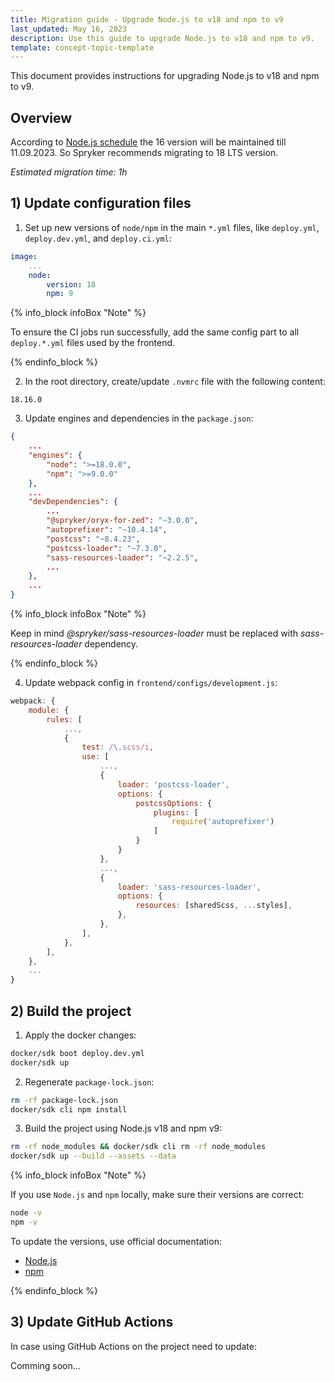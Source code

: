 ```yaml
---
title: Migration guide - Upgrade Node.js to v18 and npm to v9
last_updated: May 16, 2023
description: Use this guide to upgrade Node.js to v18 and npm to v9.
template: concept-topic-template
---
```


This document provides instructions for upgrading Node.js to v18 and npm to v9.

## Overview

According to [Node.js schedule](https://github.com/nodejs/release#release-schedule) the 16 version will be maintained till 11.09.2023. So Spryker recommends migrating to 18 LTS version.

*Estimated migration time: 1h*

## 1) Update configuration files

1. Set up new versions of `node/npm` in the main `*.yml` files, like `deploy.yml`, `deploy.dev.yml`, and `deploy.ci.yml`:

```yaml
image:
    ...
    node:
        version: 18
        npm: 9
```

{% info_block infoBox "Note" %}

To ensure the CI jobs run successfully, add the same config part to all `deploy.*.yml` files used by the frontend.

{% endinfo_block %}

2. In the root directory, create/update `.nvmrc` file with the following content:

```text
18.16.0
```

3. Update engines and dependencies in the `package.json`:

```json
{
    ...
    "engines": {
        "node": ">=18.0.0",
        "npm": ">=9.0.0"
    },
    ...
    "devDependencies": {
        ...
        "@spryker/oryx-for-zed": "~3.0.0",
        "autoprefixer": "~10.4.14",
        "postcss": "~8.4.23",
        "postcss-loader": "~7.3.0",
        "sass-resources-loader": "~2.2.5",
        ...
    },
    ...
}
```

{% info_block infoBox "Note" %}

Keep in mind *@spryker/sass-resources-loader* must be replaced with *sass-resources-loader* dependency.

{% endinfo_block %}

4. Update webpack config in `frontend/configs/development.js`:

```js
webpack: {
    module: {
        rules: [
            ...,
            {
                test: /\.scss/i,
                use: [
                    ...,
                    {
                        loader: 'postcss-loader',
                        options: {
                            postcssOptions: {
                                plugins: [
                                    require('autoprefixer')
                                ]
                            }
                        }
                    },
                    ...,
                    {
                        loader: 'sass-resources-loader',
                        options: {
                            resources: [sharedScss, ...styles],
                        },
                    },
                ],
            },
        ],
    },
    ...
}
```

## 2) Build the project

1. Apply the docker changes:

```bash
docker/sdk boot deploy.dev.yml
docker/sdk up
```

2. Regenerate `package-lock.json`:

```bash
rm -rf package-lock.json
docker/sdk cli npm install
```

3. Build the project using Node.js v18 and npm v9:

```bash
rm -rf node_modules && docker/sdk cli rm -rf node_modules
docker/sdk up --build --assets --data
```

{% info_block infoBox "Note" %}

If you use `Node.js` and `npm` locally, make sure their versions are correct:

```bash
node -v
npm -v
```

To update the versions, use official documentation:

- [Node.js](https://nodejs.org/en/download/package-manager)
- [npm](https://docs.npmjs.com/try-the-latest-stable-version-of-npm)

{% endinfo_block %}

## 3) Update GitHub Actions
In case using GitHub Actions on the project need to update:

Comming soon...
